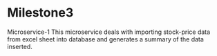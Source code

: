 # Milestone3
Microservice-1
This microservice deals with importing stock-price data from excel sheet into database and generates a summary of the data inserted.
